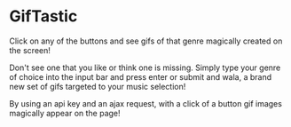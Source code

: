 # GifTastic

Click on any of the buttons and see gifs of that genre magically created on the screen!

Don't see one that you like or think one is missing. Simply type your genre of choice into the input bar and press enter or submit
and wala, a brand new set of gifs targeted to your music selection!

By using an api key and an ajax request, with a click of a button gif images magically appear on the page!
